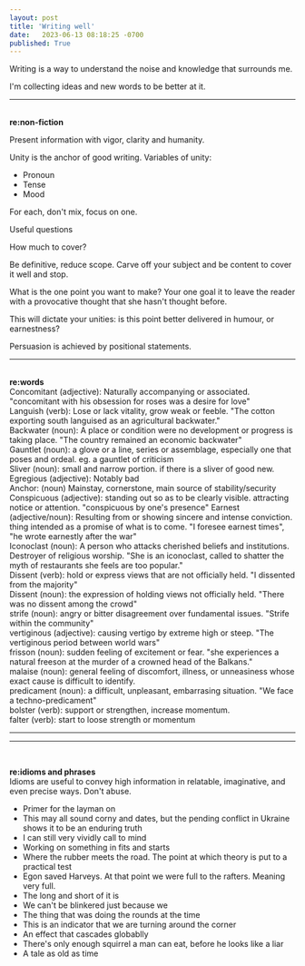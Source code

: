 ```yaml
---
layout: post
title: 'Writing well'
date:   2023-06-13 08:18:25 -0700
published: True 
---
```


Writing is a way to understand the noise and knowledge that surrounds me. 

I'm collecting ideas and new words to be better at it. 

---
&nbsp;  
**re:non-fiction**

Present information with vigor, clarity and humanity.

Unity is the anchor of good writing. Variables of unity:
- Pronoun
- Tense
- Mood

For each, don't mix, focus on one.  

Useful questions

How much to cover?

Be definitive, reduce scope. 
Carve off your subject and be content to cover it well and stop.

What is the one point you want to make?
Your one goal it to leave the reader with a provocative thought that she hasn't thought before. 

This will dictate your unities: is this point better delivered in humour, or earnestness?

Persuasion is achieved by positional statements.

---
&nbsp;  
**re:words**  
Concomitant (adjective): Naturally accompanying or associated. "concomitant with his obsession for roses was a desire for love"  
Languish (verb): Lose or lack vitality, grow weak or feeble. "The cotton exporting south languised as an agricultural backwater."  
Backwater (noun): A place or condition were no development or progress is taking place. "The country remained an economic backwater"  
Gauntlet (noun): a glove or a line, series or assemblage, especially one that poses and ordeal. eg. a gauntlet of criticism  
Sliver (noun): small and narrow portion. if there is a sliver of good new.
Egregious (adjective): Notably bad  
Anchor: (noun) Mainstay, cornerstone, main source of stability/security  
Conspicuous (adjective): standing out so as to be clearly visible. attracting notice or attention. "conspicuous by one's presence"
Earnest (adjective/noun): Resulting from or showing sincere and intense conviction. thing intended as a promise of what is to come. "I foresee earnest times", "he wrote earnestly after the war"  
Iconoclast (noun): A person who attacks cherished beliefs and institutions. Destroyer of religious worship. "She is an iconoclast, called to shatter the myth of restaurants she feels are too popular."  
Dissent (verb): hold or express views that are not officially held. "I dissented from the majority"  
Dissent (noun): the expression of holding views not officially held. "There was no dissent among the crowd"  
strife (noun): angry or bitter disagreement over fundamental issues. "Strife within the community"  
vertiginous (adjective): causing vertigo by extreme high or steep. "The vertiginous period between world wars"  
frisson (noun): sudden feeling of excitement or fear. "she experiences a natural freeson at the murder of a crowned head of the Balkans."  
malaise (noun): general feeling of discomfort, illness, or unneasiness whose exact cause is difficult to identify.  
predicament (noun): a difficult, unpleasant, embarrasing situation. "We face a techno-predicament"  
bolster (verb): support or strengthen, increase momentum.  
falter (verb): start to loose strength or momentum  

---
---
&nbsp;  

**re:idioms and phrases**  
Idioms are useful to convey high information in relatable, imaginative, and even precise ways. Don't abuse.
- Primer for the layman on  
- This may all sound corny and dates, but the pending conflict in Ukraine shows it to be an enduring truth
- I can still very vividly call to mind
- Working on something in fits and starts
- Where the rubber meets the road. The point at which theory is put to a practical test
- Egon saved Harveys. At that point we were full to the rafters. Meaning very full.
- The long and short of it is 
- We can't be blinkered just because we 
- The thing that was doing the rounds at the time 
- This is an indicator that we are turning around the corner
- An effect that cascades globablly
- There's only enough squirrel a man can eat, before he looks like a liar
- A tale as old as time

